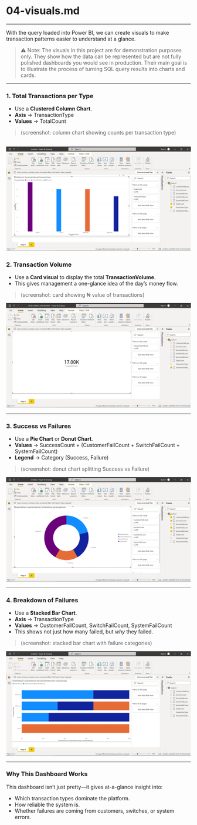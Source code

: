 # **04-visuals.md**
---

With the query loaded into Power BI, we can create visuals to make transaction patterns easier to understand at a glance.

>⚠️ Note: The visuals in this project are for demonstration purposes only. 
They show how the data can be represented but are not fully polished dashboards you would see in production. Their main goal is to illustrate the process of turning SQL query results into charts and cards.
---

### **1. Total Transactions per Type**

* Use a **Clustered Column Chart**.
* **Axis** → TransactionType
* **Values** → TotalCount

>(screenshot: column chart showing counts per transaction type)

![Total Transactions per Type](screenshot/TotalTransactions.png)
---

### **2. Transaction Volume**

* Use a **Card visual** to display the total **TransactionVolume**.
* This gives management a one-glance idea of the day’s money flow.

>(screenshot: card showing ₦ value of transactions)

![Transaction Volume](screenshot/TranVolume.png)

---

### **3. Success vs Failures**

* Use a **Pie Chart** or **Donut Chart**.
* **Values** → SuccessCount + (CustomerFailCount + SwitchFailCount + SystemFailCount)
* **Legend** → Category (Success, Failure)

>(screenshot: donut chart splitting Success vs Failure)

![Success vs Failures](screenshot/SuccessfulAndFailures.png)

---

### **4. Breakdown of Failures**

* Use a **Stacked Bar Chart**.
* **Axis** → TransactionType
* **Values** → CustomerFailCount, SwitchFailCount, SystemFailCount
* This shows not just how many failed, but *why* they failed.

>(screenshot: stacked bar chart with failure categories)

![Breakdown of Failures](screenshot/FailureBreakdown.png)

---

### Why This Dashboard Works

This dashboard isn’t just pretty—it gives at-a-glance insight into:

* Which transaction types dominate the platform.
* How reliable the system is.
* Whether failures are coming from customers, switches, or system errors.


